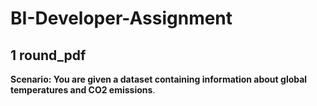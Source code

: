 # BI-Developer-Assignment
## 1 round_pdf
**Scenario: You are given a dataset containing information about global temperatures and CO2 emissions**.
